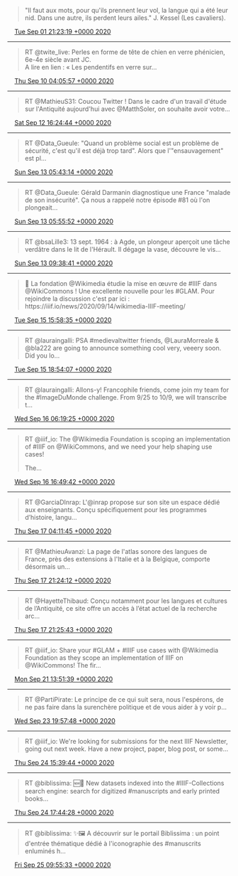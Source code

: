> "Il faut aux mots, pour qu'ils prennent leur vol, la langue qui a été leur nid\. Dans une autre, ils perdent leurs ailes\." J\. Kessel \(Les cavaliers\)\.

<img src="../../media/tweet.ico" width="12" /> [Tue Sep 01 21:23:19 +0000 2020](https://twitter.com/regisrob/status/1300907111673745408)

----

> RT @twite\_live: Perles en forme de tête de chien en verre phénicien, 6e\-4e siècle avant JC\.   
> A lire en lien : « Les pendentifs en verre sur…

<img src="../../media/tweet.ico" width="12" /> [Thu Sep 10 04:05:57 +0000 2020](https://twitter.com/regisrob/status/1303907539495550976)

----

> RT @MathieuS31: Coucou Twitter \! Dans le cadre d'un travail d'étude sur  l'Antiquité aujourd'hui avec @MatthSoler, on souhaite avoir votre…

<img src="../../media/tweet.ico" width="12" /> [Sat Sep 12 16:24:44 +0000 2020](https://twitter.com/regisrob/status/1304818234466734081)

----

> RT @Data\_Gueule: "Quand un problème social est un problème de sécurité, c'est qu'il est déjà trop tard"\. Alors que l'"ensauvagement" est pl…

<img src="../../media/tweet.ico" width="12" /> [Sun Sep 13 05:43:14 +0000 2020](https://twitter.com/regisrob/status/1305019187090337794)

----

> RT @Data\_Gueule: Gérald Darmanin diagnostique une France "malade de son insécurité"\. Ça nous a rappelé notre épisode \#81 où l'on plongeait…

<img src="../../media/tweet.ico" width="12" /> [Sun Sep 13 05:55:52 +0000 2020](https://twitter.com/regisrob/status/1305022366297268224)

----

> RT @bsaLille3: 13 sept\. 1964 : à Agde, un plongeur aperçoit une tâche verdâtre dans le lit de l'Hérault\. Il dégage la vase, découvre le vis…

<img src="../../media/tweet.ico" width="12" /> [Sun Sep 13 09:38:41 +0000 2020](https://twitter.com/regisrob/status/1305078437711958017)

----

> 👀 La fondation @Wikimedia étudie la mise en œuvre de \#IIIF dans @WikiCommons \! Une excellente nouvelle pour les \#GLAM\. Pour rejoindre la discussion c'est par ici :  https://iiif\.io/news/2020/09/14/wikimedia\-IIIF\-meeting/

<img src="../../media/tweet.ico" width="12" /> [Tue Sep 15 15:58:35 +0000 2020](https://twitter.com/regisrob/status/1305898819486388230)

----

> RT @lauraingalli: PSA \#medievaltwitter friends, @LauraMorreale &amp; @bla222 are going to announce something cool very, veeery soon\. Did you lo…

<img src="../../media/tweet.ico" width="12" /> [Tue Sep 15 18:54:07 +0000 2020](https://twitter.com/regisrob/status/1305942995032772608)

----

> RT @lauraingalli: Allons\-y\! Francophile friends, come join my team for the \#ImageDuMonde challenge\. From 9/25 to 10/9, we will transcribe t…

<img src="../../media/tweet.ico" width="12" /> [Wed Sep 16 06:19:25 +0000 2020](https://twitter.com/regisrob/status/1306115453014683648)

----

> RT @iiif\_io: The @Wikimedia Foundation is scoping an implementation of \#IIIF on @WikiCommons, and we need your help shaping use cases\!  
>   
> The…

<img src="../../media/tweet.ico" width="12" /> [Wed Sep 16 16:49:42 +0000 2020](https://twitter.com/regisrob/status/1306274069294219265)

----

> RT @GarciaDInrap: L'@inrap propose sur son site un espace dédié aux enseignants\. Conçu spécifiquement pour les programmes d’histoire, langu…

<img src="../../media/tweet.ico" width="12" /> [Thu Sep 17 04:11:45 +0000 2020](https://twitter.com/regisrob/status/1306445715246329856)

----

> RT @MathieuAvanzi: La page de l'atlas sonore des langues de France, près des extensions à l'Italie et à la Belgique, comporte désormais un…

<img src="../../media/tweet.ico" width="12" /> [Thu Sep 17 21:24:12 +0000 2020](https://twitter.com/regisrob/status/1306705537472565248)

----

> RT @HayetteThibaud: Conçu notamment pour les langues et cultures de l’Antiquité, ce site offre un accès à l’état actuel de la recherche arc…

<img src="../../media/tweet.ico" width="12" /> [Thu Sep 17 21:25:43 +0000 2020](https://twitter.com/regisrob/status/1306705918571294720)

----

> RT @iiif\_io: Share your \#GLAM \+ \#IIIF use cases with @Wikimedia Foundation as they scope an implementation of IIIF on @WikiCommons\! The fir…

<img src="../../media/tweet.ico" width="12" /> [Mon Sep 21 13:51:39 +0000 2020](https://twitter.com/regisrob/status/1308041203439591427)

----

> RT @PartiPirate: Le principe de ce qui suit sera, nous l'espérons, de ne pas faire dans la surenchère politique et de vous aider à y voir p…

<img src="../../media/tweet.ico" width="12" /> [Wed Sep 23 19:57:48 +0000 2020](https://twitter.com/regisrob/status/1308858124070268932)

----

> RT @iiif\_io: We're looking for submissions for the next IIIF Newsletter, going out next week\. Have a new project, paper, blog post, or some…

<img src="../../media/tweet.ico" width="12" /> [Thu Sep 24 15:39:44 +0000 2020](https://twitter.com/regisrob/status/1309155565101346816)

----

> RT @biblissima: 🆕🔎 New datasets indexed into the \#IIIF\-Collections search engine: search for digitized \#manuscripts and early printed books…

<img src="../../media/tweet.ico" width="12" /> [Thu Sep 24 17:44:28 +0000 2020](https://twitter.com/regisrob/status/1309186956606218245)

----

> RT @biblissima: ✨🖼️ A découvrir sur le portail Biblissima : un point d'entrée thématique dédié à l'iconographie des \#manuscrits enluminés h…

<img src="../../media/tweet.ico" width="12" /> [Fri Sep 25 09:55:33 +0000 2020](https://twitter.com/regisrob/status/1309431337020018690)